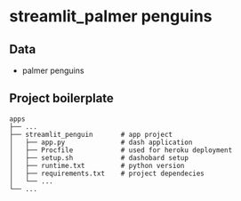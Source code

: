 # streamlit_palmer penguins
## Data
- palmer penguins

## Project boilerplate

    apps
    ├── ...
    ├── streamlit_penguin       # app project
    │   ├── app.py              # dash application
    │   ├── Procfile            # used for heroku deployment 
    │   ├── setup.sh            # dashobard setup
    │   ├── runtime.txt         # python version
    │   ├── requirements.txt    # project dependecies
    │   └── ...                 
    └── ...
